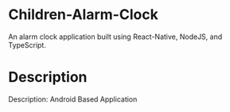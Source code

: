 # Children-Alarm-Clock

An alarm clock application built using React-Native, NodeJS, and TypeScript. 

# Description
Description: Android Based Application
